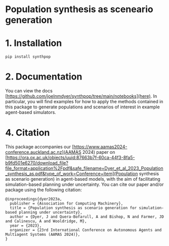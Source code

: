 # Population synthesis as sceneario generation

# 1. Installation

```
pip install synthpop
```

# 2. Documentation

You can view the docs [https://github.com/joelnmdyer/synthpop/tree/main/notebooks](here). In particular, you will find examples for how to apply the methods contained in this package to generate populations and scenarios of interest in example agent-based simulators.

# 4. Citation

This package accompanies our [https://www.aamas2024-conference.auckland.ac.nz](AAMAS 2024) paper on [https://ora.ox.ac.uk/objects/uuid:87663b7f-60ca-44f3-8fa5-b9fd501e6270/download_file?file_format=application%2Fpdf&safe_filename=Dyer_et_al_2023_Population_synthesis_as.pdf&type_of_work=Conference+item](Population synthesis as scenario generation) in agent-based models, with the aim of facilitating simulation-based planning under uncertainty. You can cite our paper and/or package using the following citation:

```
@inproceedings{dyer2023a,
  publisher = {Association for Computing Machinery},
  title = {Population synthesis as scenario generation for simulation-based planning under uncertainty},
  author = {Dyer, J and Quera-Bofarull, A and Bishop, N and Farmer, JD and Calinescu, A and Wooldridge, M},
  year = {2023},
  organizer = {23rd International Conference on Autonomous Agents and Multiagent Systems (AAMAS 2024)},
}
```
